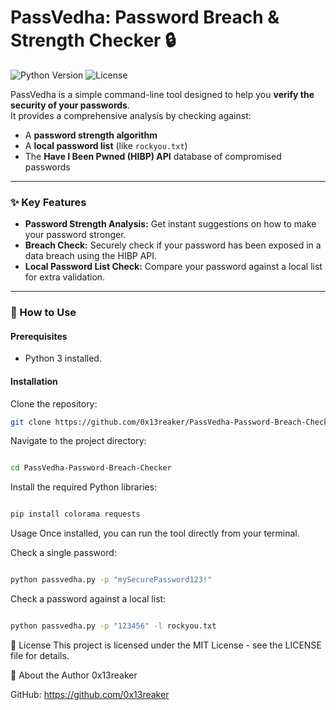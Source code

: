 # PassVedha: Password Breach & Strength Checker 🔒

![Python Version](https://img.shields.io/badge/python-3.10-blue)
![License](https://img.shields.io/badge/license-MIT-green)

PassVedha is a simple command-line tool designed to help you **verify the security of your passwords**.  
It provides a comprehensive analysis by checking against:
- A **password strength algorithm**  
- A **local password list** (like `rockyou.txt`)  
- The **Have I Been Pwned (HIBP) API** database of compromised passwords  

---

### ✨ Key Features
- **Password Strength Analysis:** Get instant suggestions on how to make your password stronger.  
- **Breach Check:** Securely check if your password has been exposed in a data breach using the HIBP API.  
- **Local Password List Check:** Compare your password against a local list for extra validation.  

---

### 🚀 How to Use

#### Prerequisites
- Python 3 installed.

#### Installation
Clone the repository:

```bash
git clone https://github.com/0x13reaker/PassVedha-Password-Breach-Checker.git

```

Navigate to the project directory:

```Bash

cd PassVedha-Password-Breach-Checker

```
Install the required Python libraries:

```Bash

pip install colorama requests
```
Usage
Once installed, you can run the tool directly from your terminal.

Check a single password:

```Bash

python passvedha.py -p "mySecurePassword123!"
```
Check a password against a local list:

```Bash

python passvedha.py -p "123456" -l rockyou.txt
```
📄 License
This project is licensed under the MIT License - see the LICENSE file for details.

👤 About the Author
0x13reaker

GitHub: https://github.com/0x13reaker
